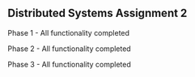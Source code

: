 ## Distributed Systems Assignment 2

Phase 1 - All functionality completed

Phase 2 - All functionality completed

Phase 3 - All functionality completed


